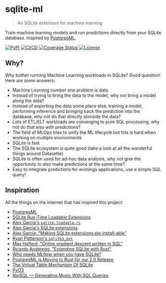 # sqlite-ml

> An SQLite extension for machine learning

Train machine learning models and run predictions directly from your SQLite database.
Inspired by [PostgresML](https://postgresml.org).

[![PyPI](https://img.shields.io/pypi/v/sqlite-ml.svg)](https://pypi.org/project/sqlite-ml/)
[![CI/CD](https://github.com/rclement/sqlite-ml/actions/workflows/ci-cd.yml/badge.svg)](https://github.com/rclement/sqlite-ml/actions/workflows/ci-cd.yml)
[![Coverage Status](https://img.shields.io/codecov/c/github/rclement/sqlite-ml)](https://codecov.io/gh/rclement/sqlite-ml)
[![License](https://img.shields.io/github/license/rclement/sqlite-ml)](https://github.com/rclement/sqlite-ml/blob/master/LICENSE)

## Why?

Why bother running Machine Learning workloads in SQLite? Good question!
Here are some answers:

- Machine Learning number one problem is data
- Instead of trying to bring the data to the model, why not bring a model along the data?
- Instead of exporting the data some place else, training a model, performing inference and bringing back the prediction into the database, why not do that directly alonside the data?
- Lots of ETL/ELT workloads are converging to pure SQL processing, why not do that also with predictions?
- The field of MLOps tries to unify the ML lifecycle but this is hard when working on multiple environments
- SQLite is fast
- The SQLite ecosystem is quite good (take a look at all the wonderful things around Datasette)
- SQLite is often used for ad-hoc data analysis, why not give the opportunity to also make predictions at the same time?
- Easy to integrate predictions for existings applications, use a simple SQL query!

## Inspiration

All the things on the internet that has inspired this project:

- [PostgresML](https://postgresml.org)
- [SQLite  Run-Time Loadable Extensions](https://www.sqlite.org/loadext.html)
- [Alex Garcia's `sqlite-loadable-rs`](https://github.com/asg017/sqlite-loadable-rs)
- [Alex Garcia's SQLite extensions](https://github.com/asg017)
- [Alex Garcia, "Making SQLite extensions pip install-able"](https://observablehq.com/@asg017/making-sqlite-extensions-pip-install-able)
- [Ryan Patterson's `sqlite3_ext`](https://github.com/CGamesPlay/sqlite3_ext)
- [Max Halford, "Online gradient descent written in SQL"](https://maxhalford.github.io/blog/ogd-in-sql/)
- [Ricardo Anderegg, "Extending SQLite with Rust"](https://ricardoanderegg.com/posts/extending-sqlite-with-rust/)
- [Who needs MLflow when you have SQLite?](https://ploomber.io/blog/experiment-tracking/)
- [PostgresML is Moving to Rust for our 2.0 Release](https://postgresml.org/blog/postgresml-is-moving-to-rust-for-our-2.0-release)
- [The Virtual Table Mechanism Of SQLite](https://www.sqlite.org/vtab.html)
- [PyO3](https://pyo3.rs)
- [NoiSQL — Generating Music With SQL Queries](https://github.com/ClickHouse/NoiSQL)
